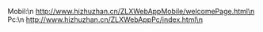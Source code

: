Mobil:\n
http://www.hizhuzhan.cn/ZLXWebAppMobile/welcomePage.html\n
Pc:\n
http://www.hizhuzhan.cn/ZLXWebAppPc/index.html\n
